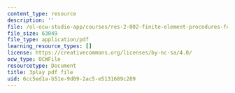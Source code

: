 ```yaml
---
content_type: resource
description: ''
file: /ol-ocw-studio-app/courses/res-2-002-finite-element-procedures-for-solids-and-structures-spring-2010/6cc5ed1ab51e9d092ac5e5131689c289_N6rt_YxXuoA.pdf
file_size: 63049
file_type: application/pdf
learning_resource_types: []
license: https://creativecommons.org/licenses/by-nc-sa/4.0/
ocw_type: OCWFile
resourcetype: Document
title: 3play pdf file
uid: 6cc5ed1a-b51e-9d09-2ac5-e5131689c289
---
```

